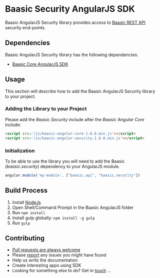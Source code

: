 # Baasic Security AngularJS SDK

Baasic AngularJS Security library provides access to [Baasic REST API](https://api.baasic.com/beta) security end-points.

## Dependencies

Baasic AngularJS Security library has the following dependencies:

* [Baasic Core AngularJS SDK](../../../baasic-sdk-angularjs-core)

## Usage

This section will describe how to add the Baasic AngularJS Security library to your project.

### Adding the Library to your Project

Please add the _Baasic Security_ include after the _Baasic Angular Core_ include:

```html
<script src='/js/baasic-angular-core-1.0.0.min.js'></script>
<script src='/js/baasic-angular-security-1.0.0.min.js'></script>
```

### Initialization

To be able to use the library you will need to add the Baasic (_baasic.security_) dependency to your AngularJS module.

```javascript
angular.module('my-module', ["baasic.api", "baasic.security"])
```

## Build Process

1. Install [NodeJs](http://nodejs.org/download/)
2. Open Shell/Command Prompt in the Baasic AngularJS folder
3. Run `npm install`
4. Install gulp globally: `npm install -g gulp`
5. Run `gulp`

## Contributing

* [Pull requests are always welcome](../../../baasic-sdk-angularjs-security/pulls)
* Please [report](../../../baasic-sdk-angularjs-security/issues) any issues you might  have found
* Help us write the documentation
* Create interesting apps using SDK
* Looking for something else to do? Get in <u>touch</u> ...
